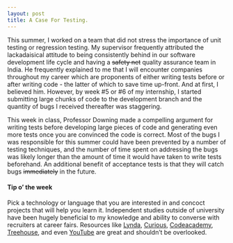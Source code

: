 ```yaml
---  
layout: post  
title: A Case For Testing.  
---
```


This summer, I worked on a team that did not stress the importance of unit testing or regression testing. My supervisor frequently attributed the lackadaisical attitude to being consistently behind in our software development life cycle and having a ~~safety net~~ quality assurance team in India. He frequently explained to me that I will encounter companies throughout my career which are proponents of either writing tests before or after writing code - the latter of which to save time up-front. And at first, I believed him. However, by week #5 or #6 of my internship, I started submitting large chunks of code to the development branch and the quantity of bugs I received thereafter was staggering. 

This week in class, Professor Downing made a compelling argument for writing tests before developing large pieces of code and generating even more tests once you are convinced the code is correct. Most of the bugs I was responsible for this summer could have been prevented by a number of testing techniques, and the number of time spent on addressing the bugs was likely longer than the amount of time it would have taken to write tests beforehand. An additional benefit of acceptance tests is that they will catch bugs ~~immediately~~ in the future.

#### Tip o’ the week

Pick a technology or language that you are interested in and concoct projects that will help you learn it. Independent studies outside of university have been hugely beneficial to my knowledge and ability to converse with recruiters at career fairs. Resources like [Lynda](https://lynda.com), [Curious](http://curious.com), [Codeacademy](http://codeacademy.com), [Treehouse](http://teamtreehouse.com), and even [YouTube](http://youtube.com) are great and shouldn’t be overlooked.
